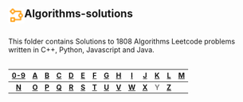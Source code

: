 ## <div align="left"><img src="https://github.com/AnasImloul/Leetcode-Solutions/blob/main/icons/algo.svg" width="32px" align="left"/>Algorithms-solutions</div>
<br>
This folder contains Solutions to 1808 Algorithms Leetcode problems written in C++, Python, Javascript and Java.
<br>
<br>


| [0-9](./0-9#algorithms-solutions) | [A](./A#algorithms-solutions) | [B](./B#algorithms-solutions) | [C](./C#algorithms-solutions) | [D](./D#algorithms-solutions) | [E](./E#algorithms-solutions) | [F](./F#algorithms-solutions) | [G](./G#algorithms-solutions) | [H](./H#algorithms-solutions) | [I](./I#algorithms-solutions) | [J](./J#algorithms-solutions) | [K](./K#algorithms-solutions) | [L](./L#algorithms-solutions) | [M](./M#algorithms-solutions) |
|:---------------------------------:|:-----------------------------:|:-----------------------------:|:-----------------------------:|:-----------------------------:|:-----------------------------:|:-----------------------------:|:-----------------------------:|:-----------------------------:|:-----------------------------:|:-----------------------------:|:-----------------------------:|:-----------------------------:|:-----------------------------:|
|**[N](./N#algorithms-solutions)**|**[O](./O#algorithms-solutions)**|**[P](./P#algorithms-solutions)**|**[Q](./Q#algorithms-solutions)**|**[R](./R#algorithms-solutions)**|**[S](./S#algorithms-solutions)**|**[T](./T#algorithms-solutions)**|**[U](./U#algorithms-solutions)**|**[V](./V#algorithms-solutions)**|**[W](./W#algorithms-solutions)**|**[X](./X#algorithms-solutions)**|**<span style='color:grey'>  Y  </span>**|**[Z](./Z#algorithms-solutions)**|